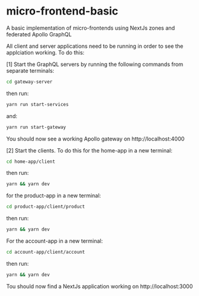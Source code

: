 # micro-frontend-basic

A basic implementation of micro-frontends using NextJs zones and federated Apollo GraphQL

All client and server applications need to be running in order to see the applciation working. To do this:

[1] Start the GraphQL servers by running the following commands from separate terminals:

```sh
cd gateway-server
```

then run:

```sh
yarn run start-services
```

and:

```sh
yarn run start-gateway
```

You should now see a working Apollo gateway on http://localhost:4000

[2] Start the clients.
To do this for the home-app in a new terminal:

```sh
cd home-app/client
```

then run:

```sh
yarn && yarn dev
```

for the product-app in a new terminal:

```sh
cd product-app/client/product
```

then run:

```sh
yarn && yarn dev
```

For the account-app in a new terminal:

```sh
cd account-app/client/account
```

then run:

```sh
yarn && yarn dev
```

Tou should now find a NextJs application working on http://localhost:3000